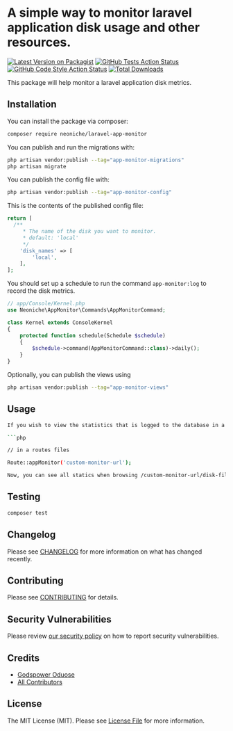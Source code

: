 # A simple way to monitor laravel application disk usage and other resources.

[![Latest Version on Packagist](https://img.shields.io/packagist/v/neoniche/laravel-app-monitor.svg?style=flat-square)](https://packagist.org/packages/neoniche/laravel-app-monitor)
[![GitHub Tests Action Status](https://img.shields.io/github/actions/workflow/status/neoniche/laravel-app-monitor/run-tests.yml?branch=main&label=tests&style=flat-square)](https://github.com/neoniche/laravel-app-monitor/actions?query=workflow%3Arun-tests+branch%3Amain)
[![GitHub Code Style Action Status](https://img.shields.io/github/actions/workflow/status/neoniche/laravel-app-monitor/fix-php-code-style-issues.yml?branch=main&label=code%20style&style=flat-square)](https://github.com/neoniche/laravel-app-monitor/actions?query=workflow%3A"Fix+PHP+code+style+issues"+branch%3Amain)
[![Total Downloads](https://img.shields.io/packagist/dt/neoniche/laravel-app-monitor.svg?style=flat-square)](https://packagist.org/packages/neoniche/laravel-app-monitor)

This package will help monitor a laravel application disk metrics.

## Installation

You can install the package via composer:

```bash
composer require neoniche/laravel-app-monitor
```

You can publish and run the migrations with:

```bash
php artisan vendor:publish --tag="app-monitor-migrations"
php artisan migrate
```

You can publish the config file with:

```bash
php artisan vendor:publish --tag="app-monitor-config"
```

This is the contents of the published config file:

```php
return [
  /**
     * The name of the disk you want to monitor.
     * default: 'local'
     */
    'disk_names' => [
        'local',
    ],
];
```
You should set up a schedule to run the command `app-monitor:log` to record the disk metrics.

```php
// app/Console/Kernel.php
use Neoniche\AppMonitor\Commands\AppMonitorCommand;

class Kernel extends ConsoleKernel
{
    protected function schedule(Schedule $schedule)
    {
        $schedule->command(AppMonitorCommand::class)->daily();
    }
}
```
Optionally, you can publish the views using

```bash
php artisan vendor:publish --tag="app-monitor-views"
```

## Usage

```bash
If you wish to view the statistics that is logged to the database in a browser. You should add the macro below to your routes file.

```php

// in a routes files

Route::appMonitor('custom-monitor-url');

Now, you can see all statics when browsing /custom-monitor-url/disk-file-logs. You can change the custom-monitor-url to whatever suits you. We highly recommand using the auth middleware for this route, so guests can't see any data regarding your disks.
```

## Testing

```bash
composer test
```

## Changelog

Please see [CHANGELOG](CHANGELOG.md) for more information on what has changed recently.

## Contributing

Please see [CONTRIBUTING](CONTRIBUTING.md) for details.

## Security Vulnerabilities

Please review [our security policy](../../security/policy) on how to report security vulnerabilities.

## Credits

- [Godspower Oduose](https://github.com/rockblings)
- [All Contributors](../../contributors)

## License

The MIT License (MIT). Please see [License File](LICENSE.md) for more information.
